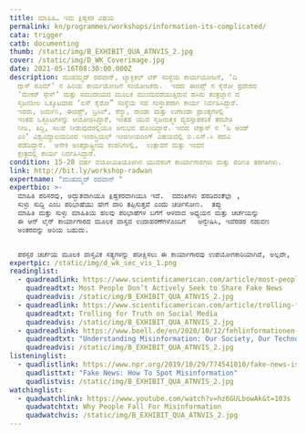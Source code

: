 ```yaml
---
title: ಮಾಹಿತಿ… ಇದು ಕ್ಲಿಷ್ಟಕರ ವಿಷಯ
permalink: kn/programmes/workshops/information-its-complicated/
cata: trigger
catb: documenting
thumb: /static/img/B_EXHIBIT_QUA_ATNVIS_2.jpg
cover: /static/img/D_WK_Coverimage.jpg
date: 2021-05-16T08:30:00.000Z
description: ಮುಹಮ್ಮದ್‌ ರದವಾನ್, ಟ್ಯಾಕ್ಟಿಕಲ್‌ ಟೆಕ್‌ ಸಂಸ್ಥೆಯ ಕಾರ್ಯಯೋಜನೆ, ʼದಿ
  ಗ್ಲಾಸ್‌ ರೂಮ್‌ʼ ನ ಹಿರಿಯ ಕಾರ್ಯಯೋಜನೆ ಸಂಯೋಜಕರು.  ಇವರು ಈಜಿಪ್ಟ್‌ ನ ಕೈರೋ ಪ್ರದೇಶದ
  ʼಮೇಕರ್‌ ಸ್ಪೇಸ್ʼ‌ ಮತ್ತು ಸಮುದಾಯದ ಮೂಲಕ ಮುಂದುವರೆಯುತ್ತಿರುವ ಹಸಿರು ತಂತ್ರಜ್ಞಾನ ದ
  ಸೃಜನಶೀಲ ಒಕ್ಕೂಟವಾದ ʼಐಸ್ ಕೈರೋ” ಸಂಸ್ಥೆಯ ಸಹ ಸಂಸ್ಥಾಪರಾಗಿ ಕಾರ್ಯ ನಿರ್ವಹಿಸಿದ್ದಾರೆ. 
  ಇವರು, ಜರ್ಮನಿ, ಈಜಿಪ್ಟ್‌, ಬ್ರಸಿಲ್‌, ಕೆನ್ಯಾ, ರಾಂಡಾ ಮತ್ತು ಉಗಾಂಡಾ ಪ್ರಾಂತ್ಯಗಳಲ್ಲಿ
  ಇಂತಹ ಒಕ್ಜೂಟಗಳನ್ನು ಆಯೋಜಿಸಿದ್ದಾರೆ, ಇಂತಹ ಯುವ ಸೃಜನಾತ್ಮಕ ವ್ಯವಸ್ತಾಪಕರಿಕೆ ತರಬೇತಿ
  ನೀಡಿ, ತಿದ್ದಿ, ಸಲಹೆ ನೀಡುವುದರಲ್ಲಿಯೂ ಅನುಭವ ಹೊಂದಿದ್ದಾರೆ. ಇವರು ಟೆಕ್ಸಾಸ್‌ ನ ʼಏ ಆಂಡ್‌
  ಎಂʼ ವಿಶ್ವವಿದ್ಯಾಲಯದಿಂದ ಇಂಡಸ್ಟ್ರಿಯಲ್‌ ಇಂಜಿನೀಯರಿಂಗ್‌ ವಿಷಯದಲ್ಲಿ ಬಿ.ಎಸ್.ಸಿ ಪದವಿ
  ಪಡೆದಿದ್ದಾರೆ.  ಅನೇಕ ಅಂತರ್ರಾಷ್ಟ್ರೀಯ ಕಂಪನಿಗಳಲ್ಲಿ,  ಉತ್ಪಾದನೆ ಮತ್ತು ಇಂಧನ
  ಕ್ಷೇತ್ರದಲ್ಲಿ ಕಾರ್ಯ ನಿರ್ವಹಿಸಿದ್ದಾರೆ.
condition: 15-28 ವರ್ಷ ವಯೋಮಿತಿಯೊಳಗಿನ ಯುವಕರಿಗೆ ಕಾರ್ಯಾಗಾರಗಳು ಮತ್ತು ಪರಿಣತಿ ತರಗತಿಗಳು.
link: http://bit.ly/workshop-radwan
expertname: "ಮುಹಮ್ಮದ್‌ ರದವಾನ್‌ "
expertbio: >-
  ಮಾಹಿತಿ ಪರಿಸರವು, ಅದ್ಭುತವಾಗಿಯೂ ಕ್ಲಿಷ್ಟಕರವಾಗಿಯೂ ಇದೆ.  ವದಂತಿಗಳು ಹರಡಿದಂತೆಲ್ಲಾ ,
  ಸುಳ್ಳು ಸುದ್ದಿ ಎಂಬ ಪರಿಭಾಷೆಯು ಹೇಗೆ ದಾರಿ ತಪ್ಪಿಸುತ್ತವೆ ಎಂದು ಚರ್ಚಿಸೋಣ.  ತಪ್ಪು
  ಮಾಹಿತಿ ಮತ್ತು ಸುಳ್ಳು ಮಾಹಿತಿಯ ಹಲವು ಪರಿಭಾಷೆಗಳ ಬಗೆಗೆ ಆಳವಾದ ಅಧ್ಯಯನ ಮತ್ತು ಚರ್ಚೆಯನ್ನು
  ಈ ಆನ್‌ ಲೈನ್‌ ಕಾರ್ಯಾಗಾರದ ಮೂಲಕ ವಾಸ್ತವ ಉದಾಹರಣೆಗಳೊಂದಿಗೆ   ಅನ್ವೇಷಿಸಿ, ಇವೆರಡರ ನಡುವಣ
  ಅಂತರವನ್ನು ಅರಿಯ ಬಹುದು.


  ಪರಸ್ಪರ ಚರ್ಚೆಯ ಮೂಲಕ ವಾಸ್ತವಿಕ ಸತ್ಯಗಳನ್ನು ಪರೀಕ್ಷಿಸಲು ಈ ಕಾರ್ಯಾಗಾರವು ಉಪಯೋಗಕಾರಿಯಾಗಿದೆ, ಅಲ್ಲದೇ,  ತಪ್ಪು ಮಾಹಿತಿಗೆ ಕಾರಣವಾಗುವ ಹಲವು ಅಂಶಗಳನ್ನು ವಿವರವಾಗಿ ಚರ್ಚಿಸಲು, ಒಳ್ಳೆಯ ಅವಕಾಶವೂ ಹೌದು.  ತಪ್ಪು ಮಾಹಿತಿಗಳ ವ್ಯಾಪನವನ್ನು ತಡೆಯಲು ಸಹಕಾರಿಯಾದ ಮೂಲಭೂತ ಡಿಜಿಟಲ್‌ ತಂತ್ರಜ್ಞಾನದ ಬಗೆಗೆ ತಿಳಿದುಕೊಳ್ಳಿ.
expertpic: /static/img/d_wk_sec_vis_1.png
readinglist:
  - quadreadlink: https://www.scientificamerican.com/article/most-people-dont-actively-seek-to-share-fake-news/
    quadreadtxt: Most People Don’t Actively Seek to Share Fake News
    quadreadvis: /static/img/B_EXHIBIT_QUA_ATNVIS_2.jpg
  - quadreadlink: https://www.scientificamerican.com/article/trolling-for-truth-on-social-media/
    quadreadtxt: Trolling for Truth on Social Media
    quadreadvis: /static/img/B_EXHIBIT_QUA_ATNVIS_2.jpg
  - quadreadlink: https://www.boell.de/en/2020/10/12/fehlinformationen-verstehen-unsere-gesellschaft-unsere-technologie-wir-selbst
    quadreadtxt: "Understanding Misinformation: Our Society, Our Technology, Ourselves "
    quadreadvis: /static/img/B_EXHIBIT_QUA_ATNVIS_2.jpg
listeninglist:
  - quadlistlink: https://www.npr.org/2019/10/29/774541010/fake-news-is-scary-heres-how-to-spot-misinformation
    quadlisttxt: "Fake News: How To Spot Misinformation"
    quadlistvis: /static/img/B_EXHIBIT_QUA_ATNVIS_2.jpg
watchinglist:
  - quadwatchlink: https://www.youtube.com/watch?v=hz6GULbowAk&t=103s
    quadwatchtxt: Why People Fall For Misinformation
    quadwatchvis: /static/img/B_EXHIBIT_QUA_ATNVIS_2.jpg
---
```

